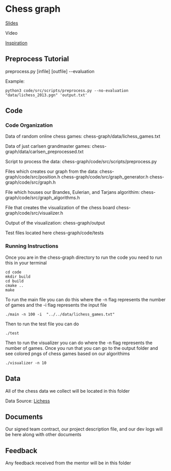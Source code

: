 # Chess graph
[Slides](https://docs.google.com/presentation/d/1TfvjVHeO4fC0OuBWD21Kz7FtHWPW0xUsqJKufKUEVmg/edit?usp=sharing) 


Video 


[Inspiration](https://snap.stanford.edu/class/cs224w-2013/projects2013/cs224w-023-final.pdf)

## Preprocess Tutorial

  preprocess.py [infile] [outfile] --evaluation

  Example:

  ```
  python3 code/src/scripts/preprocess.py --no-evaluation "data/lichess_2013.pgn" 'output.txt'
  ```

## Code

### Code Organization

Data of random online chess games:
chess-graph/data/lichess_games.txt

Data of just carlsen grandmaster games:
chess-graph/data/carlsen_preprocessed.txt

Script to process the data:
chess-graph/code/src/scripts/preprocess.py

Files which creates our graph from the data:
chess-graph/code/src/position.h
chess-graph/code/src/graph_generator.h
chess-graph/code/src/graph.h

File which houses our Brandes, Eulerian, and Tarjans algorithim:
chess-graph/code/src/graph_algorithms.h

File that creates the visualization of the chess board
chess-graph/code/src/visualizer.h

Output of the visualization:
chess-graph/output

Test files located here
chess-graph/code/tests

### Running Instructions
Once you are in the chess-graph directory to run the code you need to run this in your terminal

```
cd code
mkdir build
cd build
cmake ..
make
```

To run the main file you can do this where the -n flag represents the number of games and the -i flag represents the input file
```
./main -n 100 -i  "../../data/lichess_games.txt"
```

Then to run the test file you can do
```
./test
```

Then to run the visualizer you can do where the -n flag represents the number of games. Once you run that you can go to the output folder and see colored pngs of chess games based on our algorithims

```
./visualizer -n 10
```

## Data
All of the chess data we collect will be located in this folder


Data Source: [Lichess](https://database.lichess.org/)

## Documents
Our signed team contract, our project description file, and our dev logs will be here along with other documents

## Feedback
Any feedback received from the mentor will be in this folder
